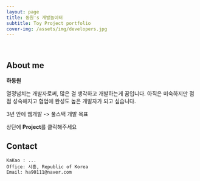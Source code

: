 ```yaml
---
layout: page
title: 동원's 개발놀이터
subtitle: Toy Project portfolio
cover-img: /assets/img/developers.jpg
---
```


<br/>

## About me

**하동원**

열정넘치는 개발자로써, 많은 걸 생각하고 개발하는게 꿈입니다.
아직은 미숙하지만 점점 성숙해지고 협업에 완성도 높은 개발자가 되고 싶습니다.

3년 안에 웹개발 -> 풀스택 개발 목표

상단에 **Project**를 클릭해주세요

## Contact

```
KaKao : ...
Office: 시흥, Republic of Korea
Email: ha90111@naver.com
```
